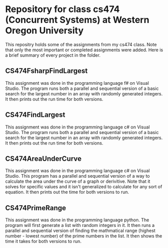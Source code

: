 # Repository for class cs474 (Concurrent Systems) at Western Oregon University

This repositry holds some of the assignments from my cs474 class. Note that only the most important or completed assignments were added. Here is a brief summary of every project in the folder.

## CS474FsharpFindLargest

This assignment was done in the programming language f# on Visual Studio. The program runs both a parallel and sequential version of a basic search for the largest number in an array with randomly generated integers. It then prints out the run time for both versions.

## CS474FindLargest

This assignment was done in the programming language c# on Visual Studio. The program runs both a parallel and sequential version of a basic search for the largest number in an array with randomly generated integers. It then prints out the run time for both versions.

## CS474AreaUnderCurve

This assignment was done in the programming language c# on Visual Studio. This program has a parallel and sequential version of a way to calculate the area under the curve of a graph or derivitive. Note that it solves for specific values and it isn't generalized to calculate for any sort of equation. It then prints out the time for both versions to run.

## CS474PrimeRange

This assignment was done in the programming language python. The program will first generate a list with random integers in it. It then runs a parallel and sequential version of finding the mathmatical range (highest number - lowest number) of the prime numbers in the list. It then shows the time it takes for both versions to run.
